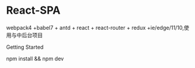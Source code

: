 # React-SPA
webpack4 +babel7 + antd + react + react-router + redux +ie/edge/11/10,使用与中后台项目


Getting Started


npm install && npm dev
